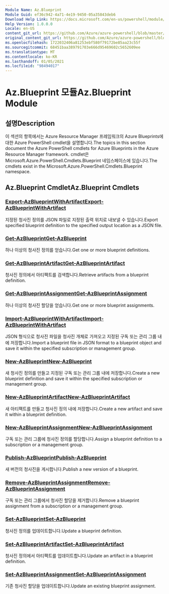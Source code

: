 ```yaml
---
Module Name: Az.Blueprint
Module Guid: ef36c942-4a71-4e19-9450-05a35843deb6
Download Help Link: https://docs.microsoft.com/en-us/powershell/module/az.blueprint
Help Version: 1.0.0.0
Locale: en-US
content_git_url: https://github.com/Azure/azure-powershell/blob/master/src/Blueprint/Blueprint/help/Az.Blueprint.md
original_content_git_url: https://github.com/Azure/azure-powershell/blob/master/src/Blueprint/Blueprint/help/Az.Blueprint.md
ms.openlocfilehash: 1722032406a81253ebf580f79172be85aa23c55f
ms.sourcegitcommit: 68451baa389791703e666d95469602c5652609ee
ms.translationtype: MT
ms.contentlocale: ko-KR
ms.lasthandoff: 01/05/2021
ms.locfileid: "98494017"
---
```

# <span data-ttu-id="03b74-101">Az.Blueprint 모듈</span><span class="sxs-lookup"><span data-stu-id="03b74-101">Az.Blueprint Module</span></span>
## <span data-ttu-id="03b74-102">설명</span><span class="sxs-lookup"><span data-stu-id="03b74-102">Description</span></span>
<span data-ttu-id="03b74-103">이 섹션의 항목에서는 Azure Resource Manager 프레임워크의 Azure Blueprints에 대한 Azure PowerShell cmdlet을 설명합니다.</span><span class="sxs-lookup"><span data-stu-id="03b74-103">The topics in this section document the Azure PowerShell cmdlets for Azure Blueprints in the Azure Resource Manager framework.</span></span> <span data-ttu-id="03b74-104">cmdlet은 Microsoft.Azure.PowerShell.Cmdlets.Blueprint 네임스페이스에 있습니다.</span><span class="sxs-lookup"><span data-stu-id="03b74-104">The cmdlets exist in the Microsoft.Azure.PowerShell.Cmdlets.Blueprint namespace.</span></span>

## <span data-ttu-id="03b74-105">Az.Blueprint Cmdlet</span><span class="sxs-lookup"><span data-stu-id="03b74-105">Az.Blueprint Cmdlets</span></span>
### [<span data-ttu-id="03b74-106">Export-AzBlueprintWithArtifact</span><span class="sxs-lookup"><span data-stu-id="03b74-106">Export-AzBlueprintWithArtifact</span></span>](Export-AzBlueprintWithArtifact.md)
<span data-ttu-id="03b74-107">지정된 청사진 정의를 JSON 파일로 지정된 출력 위치로 내보낼 수 있습니다.</span><span class="sxs-lookup"><span data-stu-id="03b74-107">Export specified blueprint definition to the specified output location as a JSON file.</span></span> 

### [<span data-ttu-id="03b74-108">Get-AzBlueprint</span><span class="sxs-lookup"><span data-stu-id="03b74-108">Get-AzBlueprint</span></span>](Get-AzBlueprint.md)
<span data-ttu-id="03b74-109">하나 이상의 청사진 정의를 얻습니다.</span><span class="sxs-lookup"><span data-stu-id="03b74-109">Get one or more blueprint definitions.</span></span>

### [<span data-ttu-id="03b74-110">Get-AzBlueprintArtifact</span><span class="sxs-lookup"><span data-stu-id="03b74-110">Get-AzBlueprintArtifact</span></span>](Get-AzBlueprintArtifact.md)
<span data-ttu-id="03b74-111">청사진 정의에서 아티팩트를 검색합니다.</span><span class="sxs-lookup"><span data-stu-id="03b74-111">Retrieve artifacts from a blueprint definition.</span></span>

### [<span data-ttu-id="03b74-112">Get-AzBlueprintAssignment</span><span class="sxs-lookup"><span data-stu-id="03b74-112">Get-AzBlueprintAssignment</span></span>](Get-AzBlueprintAssignment.md)
<span data-ttu-id="03b74-113">하나 이상의 청사진 할당을 얻습니다.</span><span class="sxs-lookup"><span data-stu-id="03b74-113">Get one or more blueprint assignments.</span></span>

### [<span data-ttu-id="03b74-114">Import-AzBlueprintWithArtifact</span><span class="sxs-lookup"><span data-stu-id="03b74-114">Import-AzBlueprintWithArtifact</span></span>](Import-AzBlueprintWithArtifact.md)
<span data-ttu-id="03b74-115">JSON 형식으로 청사진 파일을 청사진 개체로 가져오고 지정된 구독 또는 관리 그룹 내에 저장합니다.</span><span class="sxs-lookup"><span data-stu-id="03b74-115">Import a blueprint file in JSON format to a blueprint object and save it within the specified subscription or management group.</span></span>

### [<span data-ttu-id="03b74-116">New-AzBlueprint</span><span class="sxs-lookup"><span data-stu-id="03b74-116">New-AzBlueprint</span></span>](New-AzBlueprint.md)
<span data-ttu-id="03b74-117">새 청사진 정의를 만들고 지정된 구독 또는 관리 그룹 내에 저장합니다.</span><span class="sxs-lookup"><span data-stu-id="03b74-117">Create a new blueprint definition and save it within the specified subscription or management group.</span></span>

### [<span data-ttu-id="03b74-118">New-AzBlueprintArtifact</span><span class="sxs-lookup"><span data-stu-id="03b74-118">New-AzBlueprintArtifact</span></span>](New-AzBlueprintArtifact.md)
<span data-ttu-id="03b74-119">새 아티팩트를 만들고 청사진 정의 내에 저장합니다.</span><span class="sxs-lookup"><span data-stu-id="03b74-119">Create a new artifact and save it within a blueprint definition.</span></span>

### [<span data-ttu-id="03b74-120">New-AzBlueprintAssignment</span><span class="sxs-lookup"><span data-stu-id="03b74-120">New-AzBlueprintAssignment</span></span>](New-AzBlueprintAssignment.md)
<span data-ttu-id="03b74-121">구독 또는 관리 그룹에 청사진 정의를 할당합니다.</span><span class="sxs-lookup"><span data-stu-id="03b74-121">Assign a blueprint definition to a subscription or a management group.</span></span>

### [<span data-ttu-id="03b74-122">Publish-AzBlueprint</span><span class="sxs-lookup"><span data-stu-id="03b74-122">Publish-AzBlueprint</span></span>](Publish-AzBlueprint.md)
<span data-ttu-id="03b74-123">새 버전의 청사진을 게시합니다.</span><span class="sxs-lookup"><span data-stu-id="03b74-123">Publish a new version of a blueprint.</span></span>

### [<span data-ttu-id="03b74-124">Remove-AzBlueprintAssignment</span><span class="sxs-lookup"><span data-stu-id="03b74-124">Remove-AzBlueprintAssignment</span></span>](Remove-AzBlueprintAssignment.md)
<span data-ttu-id="03b74-125">구독 또는 관리 그룹에서 청사진 할당을 제거합니다.</span><span class="sxs-lookup"><span data-stu-id="03b74-125">Remove a blueprint assignment from a subscription or a management group.</span></span>

### [<span data-ttu-id="03b74-126">Set-AzBlueprint</span><span class="sxs-lookup"><span data-stu-id="03b74-126">Set-AzBlueprint</span></span>](Set-AzBlueprint.md)
<span data-ttu-id="03b74-127">청사진 정의를 업데이트합니다.</span><span class="sxs-lookup"><span data-stu-id="03b74-127">Update a blueprint definition.</span></span>

### [<span data-ttu-id="03b74-128">Set-AzBlueprintArtifact</span><span class="sxs-lookup"><span data-stu-id="03b74-128">Set-AzBlueprintArtifact</span></span>](Set-AzBlueprintArtifact.md)
<span data-ttu-id="03b74-129">청사진 정의에서 아티팩트를 업데이트합니다.</span><span class="sxs-lookup"><span data-stu-id="03b74-129">Update an artifact in a blueprint definition.</span></span>

### [<span data-ttu-id="03b74-130">Set-AzBlueprintAssignment</span><span class="sxs-lookup"><span data-stu-id="03b74-130">Set-AzBlueprintAssignment</span></span>](Set-AzBlueprintAssignment.md)
<span data-ttu-id="03b74-131">기존 청사진 할당을 업데이트합니다.</span><span class="sxs-lookup"><span data-stu-id="03b74-131">Update an existing blueprint assignment.</span></span>

